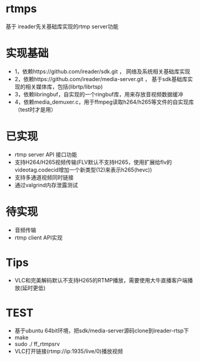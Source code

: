 
# rtmps
基于 ireader先关基础库实现的rtmp server功能  

# 实现基础
* 1，依赖https://github.com/ireader/sdk.git ， 网络及系统相关基础库实现  
* 2，依赖https://github.com/ireader/media-server.git ， 基于sdk基础库实现的相关媒体库，包括(librtp/librtsp)  
* 3，依赖libringbuf，自实现的一个ringbuf库，用来存放音视频数据缓冲  
* 4，依赖media_demuxer.c，用于ffmpeg读取h264/h265等文件的自实现库（test时才是用）  

# 已实现
* rtmp server API 接口功能  
* 支持H264/H265视频传输(FLV默认不支持H265，使用扩展给flv的videotag.codecid增加一个新类型(12)来表示h265(hevc))  
* 支持多通道视频同时链接  
* 通过valgrind内存泄露测试   


# 待实现
* 音频传输  
* rtmp client API实现  

# Tips
* VLC和完美解码默认不支持H265的RTMP播放，需要使用大牛直播客户端播放(延时更低)   


# TEST
* 基于ubuntu 64bit环境，把sdk/media-server源码clone到ireader-rtsp下  
* make
* sudo ./ ff_rtmpsrv  
* VLC打开链接(rtmp://ip:1935/live/0)播放视频  


